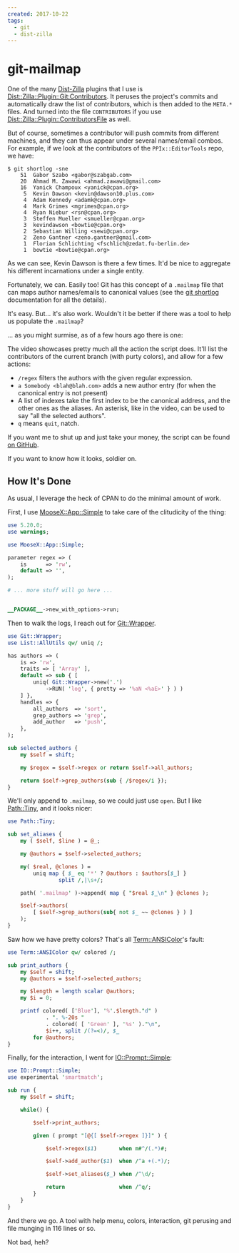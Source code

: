 ```yaml
---
created: 2017-10-22
tags:
  - git
  - dist-zilla
---
```


# git-mailmap

One of the many [Dist-Zilla](cpan:Dist-Zilla)
plugins that I use is 
[Dist::Zilla::Plugin::Git:Contributors](cpan:Dist::Zilla::Plugin::Git:Contributors).
It peruses the project's commits and automatically draw the
list of contributors, which is then 
added to the `META.*` files. And turned into the
file `CONTRIBUTORS` if you use
[Dist::Zilla::Plugin::ContributorsFile](cpan:Dist::Zilla::Plugin::ContributorsFile)
as well.

But of course, sometimes a contributor will push commits
from different machines, and they can thus appear under
several names/email combos. For example, 
if we look at the contributors of the `PPIx::EditorTools`
repo, we have:

```
$ git shortlog -sne
    51  Gabor Szabo <gabor@szabgab.com>
    20  Ahmad M. Zawawi <ahmad.zawawi@gmail.com>
    16  Yanick Champoux <yanick@cpan.org>
     5  Kevin Dawson <kevin@dawson10.plus.com>
     4  Adam Kennedy <adamk@cpan.org>
     4  Mark Grimes <mgrimes@cpan.org>
     4  Ryan Niebur <rsn@cpan.org>
     3  Steffen Mueller <smueller@cpan.org>
     3  kevindawson <bowtie@cpan.org>
     2  Sebastian Willing <sewi@cpan.org>
     2  Zeno Gantner <zeno.gantner@gmail.com>
     1  Florian Schlichting <fschlich@zedat.fu-berlin.de>
     1  bowtie <bowtie@cpan.org>
```

As we can see, Kevin Dawson is there a few times. It'd be
nice to aggregate his different incarnations under 
a single entity.

Fortunately, we can. Easily too! Git has this concept of
a `.mailmap` file that can maps author names/emails to
canonical values (see the [git
shortlog](https://git-scm.com/docs/git-shortlog) documentation
for all the details).

It's easy. But... it's also work. Wouldn't it be better
if there was a tool to help us populate the `.mailmap`?

... as you might surmise, as of a few hours ago there is one:

<asciinema-player src="/entry/git-mailmap/files/git-mailmap.json" />

The video showcases pretty much all the action the
script does. It'll list the contributors of the current
branch (with purty colors), and allow for a few actions:

* `/regex` filters the authors with the given regular expression.
* `a Somebody <blah@blah.com>` adds a new author entry (for when the canonical entry is not present)
* A list of indexes take the first index to be the canonical
address, and the other ones as the aliases. An asterisk, like in the video, can be used to say "all the selected authors".
* `q` means `quit`, natch. 

If you want me to shut up and just take your money,
the script can be found [on GitHub](https://github.com/yanick/environment/blob/master/bin/git-mailmap).

If you want to know how it looks, soldier on.

## How It's Done

As usual, I leverage the heck of CPAN
to do the minimal amount of work.

First, I use [MooseX::App::Simple](cpan:MooseX::App::Simple)
to take care of the clitudicity of the thing:

```perl
use 5.20.0;
use warnings;

use MooseX::App::Simple;

parameter regex => (
    is      => 'rw',
    default => '',
);

# ... more stuff will go here ...


__PACKAGE__->new_with_options->run;

```

Then to walk the logs, I reach out for
[Git::Wrapper](cpan:Git::Wrapper).

```perl
use Git::Wrapper;
use List::AllUtils qw/ uniq /;

has authors => (
    is => 'rw',
    traits => [ 'Array' ],
    default => sub { [
        uniq( Git::Wrapper->new('.')
            ->RUN( 'log', { pretty => '%aN <%aE>' } ) )
    ] },
    handles => {
        all_authors  => 'sort',
        grep_authors => 'grep',
        add_author   => 'push',
    },
);

sub selected_authors {
    my $self = shift;

    my $regex = $self->regex or return $self->all_authors;

    return $self->grep_authors(sub { /$regex/i });
}
```


We'll only append to `.mailmap`, so we could just use
`open`. But I like [Path::Tiny](cpan:Path::Tiny), and it looks nicer:

```perl
use Path::Tiny;

sub set_aliases {
    my ( $self, $line ) = @_;

    my @authors = $self->selected_authors;

    my( $real, @clones ) = 
        uniq map { $_ eq '*' ? @authors : $authors[$_] }
                split /,|\s+/;

    path( '.mailmap' )->append( map { "$real $_\n" } @clones );

    $self->authors(
        [ $self->grep_authors(sub{ not $_ ~~ @clones } ) ]
    );
}
```

Saw how we have pretty colors? That's all
[Term::ANSIColor](cpan:Term::ANSIColor)'s fault:

```perl
use Term::ANSIColor qw/ colored /;

sub print_authors {
    my $self = shift;
    my @authors = $self->selected_authors;

    my $length = length scalar @authors;
    my $i = 0;

    printf colored( ['Blue'], '%'.$length."d" ) 
            . ". %-20s "
            . colored( [ 'Green' ], '%s' )."\n", 
            $i++, split /(?=<)/, $_ 
        for @authors;
}
```

Finally, for the interaction, I went 
for [IO::Prompt::Simple](cpan:IO::Prompt::Simple):

```perl
use IO::Prompt::Simple;
use experimental 'smartmatch';

sub run {
    my $self = shift;

    while() {

        $self->print_authors;

        given ( prompt "[@{[ $self->regex ]}]" ) {

            $self->regex($1)       when m#^/(.*)#; 

            $self->add_author($1)  when /^a +(.*)/;

            $self->set_aliases($_) when /^\d/;

            return                 when /^q/;
        }
    }
}
```

And there we go. A tool with help menu, colors,
interaction, git perusing and file munging in 116 lines
or so.

Not bad, heh?

